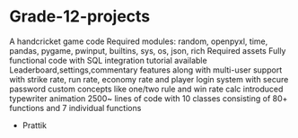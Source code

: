 # Grade-12-projects
A handcricket game code
Required modules: random, openpyxl, time, pandas, pygame, pwinput, builtins, sys, os, json, rich
Required assets
Fully functional code with SQL integration 
tutorial available
Leaderboard,settings,commentary features along with multi-user support
with strike rate, run rate, economy rate
and player login system with secure password
custom concepts like one/two rule and win rate calc introduced
typewriter animation
2500~ lines of code with 10 classes consisting of 80+ functions and 7 individual functions 
- Prattik
